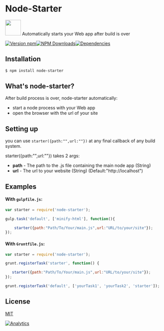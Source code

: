 Node-Starter
===

<div>
<p> <img height="50" width="50" src="https://raw.githubusercontent.com/rannn505/node-starter/master/assets/node-starter.png"> Automatically starts your Web app after build is over </p>
</div>

[![Version npm](https://img.shields.io/npm/v/node-starter.svg?style=flat-square)](https://www.npmjs.com/package/node-starter)[![NPM Downloads](https://img.shields.io/npm/dt/node-starter.svg?style=flat-square)](https://www.npmjs.com/package/node-starter)[![Dependencies](https://img.shields.io/david/rannn505/node-starter.svg?style=flat-square)](https://david-dm.org/rannn505/node-starter)


## Installation

```bash
$ npm install node-starter
```

## What's node-starter?

After build process is over, node-starter automatically:
- start a node process with your Web app
- open the browser with the url of your site

## Setting up

you can use `starter({path:"",url:""})` at any final callback of any build system.

starter({path:"",url:""}) takes 2 args:
- **path** - The path to the .js file containing the main node app (String)
- **url** - The url to your website (String) (Default:"http://localhost")

## Examples

####  With `gulpfile.js`:

```javascript
var starter = require('node-starter');

gulp.task('default', ['minify-html'], function(){

    starter({path:"Path/To/Your/main.js",url:"URL/to/your/site"});
});
```

####  With `Gruntfile.js`:

```javascript
var starter = require('node-starter');

grunt.registerTask('starter', function() {

   starter({path:"Path/To/Your/main.js",url:"URL/to/your/site"});
});

grunt.registerTask('default', ['yourTask1', 'yourTask2', 'starter']);
```

## License

  [MIT](LICENSE)



[![Analytics](https://ga-beacon.appspot.com/UA-67540608-1/rannn505/node-starter?pixel)](https://github.com/igrigorik/ga-beacon)

